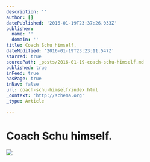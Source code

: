 ```yaml
---
description: ''
author: []
datePublished: '2016-01-19T23:37:26.033Z'
publisher:
  name: ''
  domain: ''
title: Coach Schu himself.
dateModified: '2016-01-19T23:23:11.547Z'
starred: true
sourcePath: _posts/2016-01-19-coach-schu-himself.md
published: true
inFeed: true
hasPage: true
inNav: false
url: coach-schu-himself/index.html
_context: 'http://schema.org'
_type: Article

---
```

# Coach Schu himself.
![](https://the-grid-user-content.s3-us-west-2.amazonaws.com/04c7d9b1-b392-45c2-9e84-434fdd91c8fe.png)